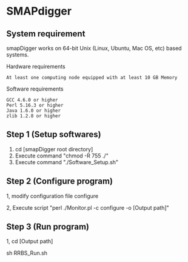 # SMAPdigger

## System requirement
smapDigger works on 64-bit Unix (Linux, Ubuntu, Mac OS, etc) based systems. 

Hardware requirements

	At least one computing node equipped with at least 10 GB Memory
	
Software requirements

	GCC 4.6.0 or higher
	Perl 5.16.3 or higher
	Java 1.6.0 or higher
	zlib 1.2.8 or higher
	

## Step 1 (Setup softwares)

1. cd [smapDigger root directory]
2. Execute command "chmod -R 755 ./"
3. Execute command "./Software_Setup.sh"


## Step 2 (Configure program) 
1, modify configuration file configure 

2, Execute script "perl ./Monitor.pl -c configure -o [Output path]"
## Step 3 (Run program) 
1, cd [Output path] 

sh RRBS_Run.sh
